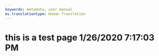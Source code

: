 ```yaml
---
keywords: metadata, user manual
ms.translationtype: Human Translation
---
```

# this is a test page 1/26/2020 7:17:03 PM